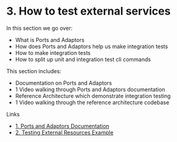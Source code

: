 # 3. How to test external services
In this section we go over:
- What is Ports and Adaptors
- How does Ports and Adaptors help us make integration tests
- How to make integration tests
- How to split up unit and integration test cli commands

This section includes:
- Documentation on Ports and Adaptors
- 1 Video walking through Ports and Adaptors documentation
- Reference Architecture which demonstrate integration testing
- 1 Video walking through the reference architecture codebase

Links
- [1. Ports and Adaptors Documentation](./01_howPortsAndAdaptorsCanHelpWithMocking)
- [2. Testing External Resources Example](./02_testingExternalResourcesExample)